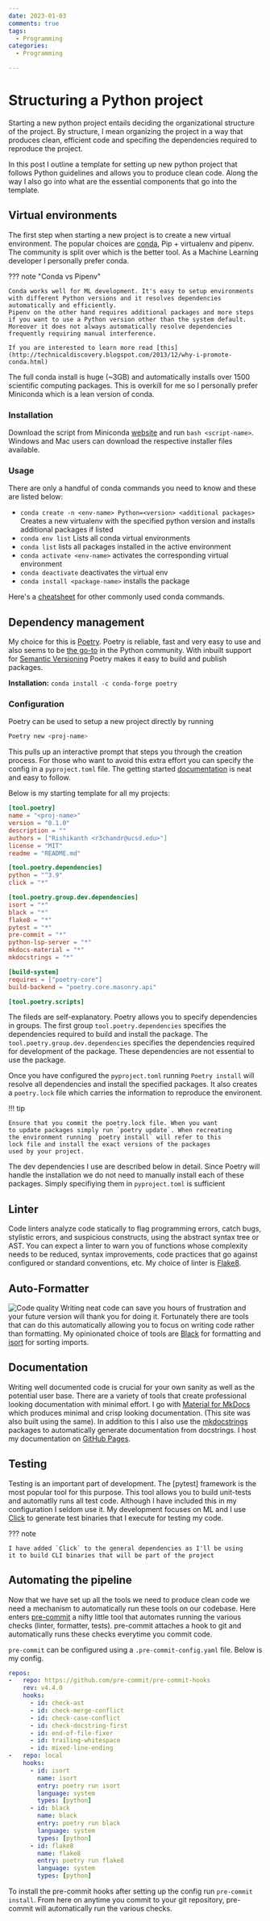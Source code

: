 ```yaml
---
date: 2023-01-03
comments: true
tags:
  - Programming
categories:
  - Programming

---
```


# Structuring a Python project

Starting a new python project entails deciding the organizational structure
of the project. By structure, I mean organizing the project in a way that
produces clean, efficient code and specifing the dependencies required to
reproduce the project.


In this post I outline a template for setting up new python project that
follows Python guidelines and allows you to produce clean code. Along
the way I also go into what are the essential components that go into
the template.

## Virtual environments

The first step when starting a new project
is to create a new virtual environment. The popular choices are
[conda](https://docs.conda.io/en/latest/), Pip + virtualenv and pipenv.
The community is split over which is the better tool.
As a Machine Learning developer I personally prefer conda.

??? note "Conda vs Pipenv"

    Conda works well for ML development. It's easy to setup environments
    with different Python versions and it resolves dependencies 
    automatically and efficiently.
    Pipenv on the other hand requires additional packages and more steps
    if you want to use a Python version other than the system default.
    Moreover it does not always automatically resolve dependencies
    frequently requiring manual interference.

    If you are interested to learn more read [this](http://technicaldiscovery.blogspot.com/2013/12/why-i-promote-conda.html)

The full conda install is huge (~3GB) and automatically installs over
1500 scientific computing packages. This is overkill for me so I
personally prefer Miniconda which is a lean version of conda.

### Installation

Download the script from Miniconda [website](https://docs.conda.io/en/latest/miniconda.html)
and run `bash <script-name>`. Windows and Mac users can download the
respective installer files available.

### Usage

There are only a handful of conda commands you need to know and these
are listed below:

- `conda create -n <env-name> Python=<version> <additional packages>` Creates a new virtualenv with the specified python version and installs additional packages if listed
- `conda env list` Lists all conda virtual environments
- `conda list` lists all packages installed in the active environment
- `conda activate <env-name>` activates the corresponding virtual environment
- `conda deactivate` deactivates the virtual env
- `conda install <package-name>` installs the package

Here's a [cheatsheet](chrome-extension://gfbliohnnapiefjpjlpjnehglfpaknnc/pages/pdf_viewer.html?r=https://docs.conda.io/projects/conda/en/4.6.0/_downloads/52a95608c49671267e40c689e0bc00ca/conda-cheatsheet.pdf) for other commonly used conda commands.

## Dependency management

My choice for this is [Poetry](https://python-poetry.org/). Poetry is
reliable, fast and very easy to use and also seems to be [the go-to](https://piptrends.com/compare/poetry-vs-pipenv)
in the Python community. With inbuilt support for [Semantic Versioning](https://semver.org/)
Poetry makes it easy to build and publish packages.

__Installation:__ `conda install -c conda-forge poetry`

### Configuration

Poetry can be used to setup a new project directly by running
```bash
Poetry new <proj-name>
```
This pulls up an interactive prompt that steps you through the
creation process. 
For those who want to avoid this extra effort you can specify
the config in a `pyproject.toml` file. The getting started
[documentation](https://python-poetry.org/docs/basic-usage/) is
neat and easy to follow.

Below is my starting template for all my projects:
```toml
[tool.poetry]
name = "<proj-name>"
version = "0.1.0"
description = ""
authors = ["Rishikanth <r3chandr@ucsd.edu>"]
license = "MIT"
readme = "README.md"

[tool.poetry.dependencies]
python = "^3.9"
click = "*"

[tool.poetry.group.dev.dependencies]
isort = "*"
black = "*"
flake8 = "*"
pytest = "*"
pre-commit = "*"
python-lsp-server = "*"
mkdocs-material = "*"
mkdocstrings = "*"

[build-system]
requires = ["poetry-core"]
build-backend = "poetry.core.masonry.api"

[tool.poetry.scripts]
```

The fileds are self-explanatory. Poetry allows you to specify
dependencies in groups. The first group `tool.poetry.dependencies`
specifies the dependencies required to build and install the package.
The `tool.poetry.group.dev.dependencies` specifies the
dependencies required for development of the package. These
dependencies are not essential to use the package.

Once you have configured the `pyproject.toml` running
`Poetry install` will resolve all dependencies and install the
specified packages. It also creates a `poetry.lock` file
which carries the information to reproduce the environent.

!!! tip

    Ensure that you commit the poetry.lock file. When you want
    to update packages simply run `poetry update`. When recreating
    the environment running `poetry install` will refer to this
    lock file and install the exact versions of the packages
    used by your project.

The dev dependencies I use are described below in detail.
Since Poetry will handle the installation we do not need to 
manually install each of these packages. Simply specifiying them
in `pyproject.toml` is sufficient

## Linter
Code linters analyze code statically to flag programming errors,
catch bugs, stylistic errors, and suspicious constructs, using the
abstract syntax tree or AST.
You can expect a linter to warn you of functions whose complexity
needs to be reduced, syntax improvements, code practices that go
against configured or standard conventions, etc.
My choice of linter is [Flake8](https://flake8.pycqa.org/en/latest/).

## Auto-Formatter
![Code quality](/assets/images/code_quality.png)
Writing neat code can save you hours of frustration and your future
version will thank you for doing it. Fortunately there are tools
that can do this automatically allowing you to focus
on writing code rather than formatting. My opinionated choice of
tools are [Black](https://black.readthedocs.io/en/stable/) for formatting and [isort](https://pycqa.github.io/isort/)
for sorting imports.

## Documentation
Writing well documented code is crucial for your own sanity
as well as the potential user base. There are a variety of 
tools that create professional looking documentation with
minimal effort. I go with [Material for MkDocs](https://squidfunk.github.io/mkdocs-material/)
which produces minimal and crisp looking documentation.
(This site was also built using the same). In addition to
this I also use the [mkdocstrings](https://mkdocstrings.github.io/)
packages to automatically generate documentation from docstrings.
I host my documentation on [GitHub Pages](https://pages.github.com/).

## Testing
Testing is an important part of development. The [pytest] framework is
the most popular tool for this purpose. This tool allows you to build
unit-tests and automatlly runs all test code. Although I have included
this in my configuration I seldom use it. My development
focuses on ML and I use [Click](https://click.palletsprojects.com/en/8.1.x/) 
to generate test binaries that I execute for testing my code.

??? note

    I have added `Click` to the general dependencies as I'll be using
    it to build CLI binaries that will be part of the project


## Automating the pipeline
Now that we have set up all the tools we need to produce clean code
we need a mechanism to automatically run these tools on our codebase.
Here enters [pre-commit](https://pre-commit.com/) a nifty little
tool that automates running the various checks (linter, formatter, tests).
pre-commit attaches a hook to git and automatically runs these checks
everytime you commit code.

`pre-commit` can be configured using a `.pre-commit-config.yaml` file.
Below is my config.

```yaml
repos:
-   repo: https://github.com/pre-commit/pre-commit-hooks
    rev: v4.4.0
    hooks:
      - id: check-ast
      - id: check-merge-conflict
      - id: check-case-conflict
      - id: check-docstring-first
      - id: end-of-file-fixer
      - id: trailing-whitespace
      - id: mixed-line-ending
-   repo: local
    hooks:
      - id: isort
        name: isort
        entry: poetry run isort
        language: system
        types: [python]
      - id: black
        name: black
        entry: poetry run black
        language: system
        types: [python]
      - id: flake8
        name: flake8
        entry: poetry run flake8
        language: system
        types: [python]
```

To install the pre-commit hooks after setting up the config
run `pre-commit install`. From here on anytime you commit to
your git repository, pre-commit will automatically run the various checks.
